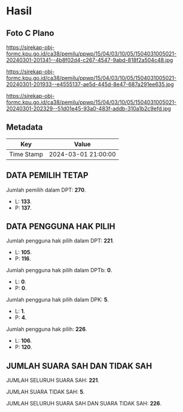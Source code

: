 # Hasil

## Foto C Plano

https://sirekap-obj-formc.kpu.go.id/ca38/pemilu/ppwp/15/04/03/10/05/1504031005021-20240301-201341--4b8f02d4-c267-4547-9abd-818f2a504c48.jpg

https://sirekap-obj-formc.kpu.go.id/ca38/pemilu/ppwp/15/04/03/10/05/1504031005021-20240301-201933--e4555137-ae5d-445d-8e47-687a291ee635.jpg

https://sirekap-obj-formc.kpu.go.id/ca38/pemilu/ppwp/15/04/03/10/05/1504031005021-20240301-202329--51d01e45-93a0-483f-addb-310a1b2c9efd.jpg


## Metadata

| Key        | Value               |
| ---------- | ------------------- |
| Time Stamp | 2024-03-01 21:00:00 |


## DATA PEMILIH TETAP

Jumlah pemilih dalam DPT: **270**.
 * L: **133**.
 * P: **137**.

## DATA PENGGUNA HAK PILIH

Jumlah pengguna hak pilih dalam DPT: **221**.
 * L: **105**.
 * P: **116**.

Jumlah pengguna hak pilih dalam DPTb: **0**.
 * L: **0**.
 * P: **0**.

Jumlah pengguna hak pilih dalam DPK: **5**.
 * L: **1**.
 * P: **4**.

Jumlah pengguna hak pilih: **226**.
 * L: **106**.
 * P: **120**.

## JUMLAH SUARA SAH DAN TIDAK SAH

JUMLAH SELURUH SUARA SAH: **221**.

JUMLAH SUARA TIDAK SAH: **5**.

JUMLAH SELURUH SUARA SAH DAN SUARA TIDAK SAH: **226**.


